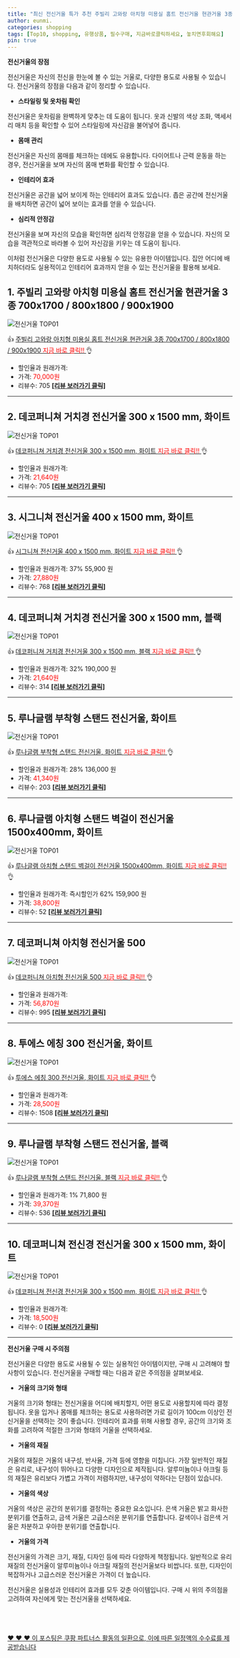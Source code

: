 ```yaml
---
title: "최신 전신거울 특가 추천 주빌리 고와랑 아치형 미용실 홈트 전신거울 현관거울 3종 700x1700 / 800x1800 / 900x1900 비교 장점"
author: eunmi.
categories: shopping
tags: [Top10, shopping, 유행상품, 필수구매, 지금바로클릭하세요, 놓치면후회해요]
pin: true
---
```

**전신거울의 장점**

전신거울은 자신의 전신을 한눈에 볼 수 있는 거울로, 다양한 용도로 사용될 수 있습니다. 전신거울의 장점을 다음과 같이 정리할 수 있습니다.

* **스타일링 및 옷차림 확인**

전신거울은 옷차림을 완벽하게 맞추는 데 도움이 됩니다. 옷과 신발의 색상 조화, 액세서리 매치 등을 확인할 수 있어 스타일링에 자신감을 불어넣어 줍니다.

* **몸매 관리**

전신거울은 자신의 몸매를 체크하는 데에도 유용합니다. 다이어트나 근력 운동을 하는 경우, 전신거울을 보며 자신의 몸매 변화를 확인할 수 있습니다.

* **인테리어 효과**

전신거울은 공간을 넓어 보이게 하는 인테리어 효과도 있습니다. 좁은 공간에 전신거울을 배치하면 공간이 넓어 보이는 효과를 얻을 수 있습니다.

* **심리적 안정감**

전신거울을 보며 자신의 모습을 확인하면 심리적 안정감을 얻을 수 있습니다. 자신의 모습을 객관적으로 바라볼 수 있어 자신감을 키우는 데 도움이 됩니다.

이처럼 전신거울은 다양한 용도로 사용될 수 있는 유용한 아이템입니다. 집안 어디에 배치하더라도 실용적이고 인테리어 효과까지 얻을 수 있는 전신거울을 활용해 보세요.

   

## 1. 주빌리 고와랑 아치형 미용실 홈트 전신거울 현관거울 3종 700x1700 / 800x1800 / 900x1900

![전신거울 TOP01](https://thumbnail7.coupangcdn.com/thumbnails/remote/230x230ex/image/vendor_inventory/4450/eda51639e8a12137a1bc0a72d30dd638bfb76ec683969dadae6873bffe87.jpg)


👍 [주빌리 고와랑 아치형 미용실 홈트 전신거울 현관거울 3종 700x1700 / 800x1800 / 900x1900 <font color=red> 지금 바로 클릭!! </font> ](https://link.coupang.com/re/AFFSDP?lptag=AF3617701&subid=GithubCoopas&pageKey=5221515710&traceid=V0-153&itemId=7412101080&vendorItemId=74703139194) 👌 


- 할인율과 원래가격: 
- 가격: <span style='color:red'>70,000원</span>
- 리뷰수: 705  [**[리뷰 보러가기 클릭]**](https://link.coupang.com/re/AFFSDP?lptag=AF3617701&subid=GithubCoopas&pageKey=5221515710&traceid=V0-153&itemId=7412101080&vendorItemId=74703139194)

---


   

## 2. 데코퍼니쳐 거치경 전신거울 300 x 1500 mm, 화이트

![전신거울 TOP01](https://thumbnail7.coupangcdn.com/thumbnails/remote/230x230ex/image/retail/images/1053087358721209-b2f2b9af-68bf-4d78-8303-c0da281cacac.jpg)


👍 [데코퍼니쳐 거치경 전신거울 300 x 1500 mm, 화이트 <font color=red> 지금 바로 클릭!! </font> ](https://link.coupang.com/re/AFFSDP?lptag=AF3617701&subid=GithubCoopas&pageKey=307276727&traceid=V0-153&itemId=968863141&vendorItemId=5376783905) 👌 


- 할인율과 원래가격: 
- 가격: <span style='color:red'>21,640원</span>
- 리뷰수: 705  [**[리뷰 보러가기 클릭]**](https://link.coupang.com/re/AFFSDP?lptag=AF3617701&subid=GithubCoopas&pageKey=307276727&traceid=V0-153&itemId=968863141&vendorItemId=5376783905)

---


   

## 3. 시그니쳐 전신거울 400 x 1500 mm, 화이트

![전신거울 TOP01](https://thumbnail7.coupangcdn.com/thumbnails/remote/230x230ex/image/retail/images/4346642978408271-96fd2976-d7a3-49d7-83ed-4f957197ce43.jpg)


👍 [시그니쳐 전신거울 400 x 1500 mm, 화이트 <font color=red> 지금 바로 클릭!! </font> ](https://link.coupang.com/re/AFFSDP?lptag=AF3617701&subid=GithubCoopas&pageKey=2039406664&traceid=V0-153&itemId=3467507405&vendorItemId=71453856794) 👌 


- 할인율과 원래가격: 37%  55,900   원
- 가격: <span style='color:red'>27,880원</span>
- 리뷰수: 768  [**[리뷰 보러가기 클릭]**](https://link.coupang.com/re/AFFSDP?lptag=AF3617701&subid=GithubCoopas&pageKey=2039406664&traceid=V0-153&itemId=3467507405&vendorItemId=71453856794)

---


   

## 4. 데코퍼니쳐 거치경 전신거울 300 x 1500 mm, 블랙

![전신거울 TOP01](https://thumbnail10.coupangcdn.com/thumbnails/remote/230x230ex/image/retail/images/2442174832935540-750ac9cf-d841-427e-8dcb-6f9915f385c9.jpg)


👍 [데코퍼니쳐 거치경 전신거울 300 x 1500 mm, 블랙 <font color=red> 지금 바로 클릭!! </font> ](https://link.coupang.com/re/AFFSDP?lptag=AF3617701&subid=GithubCoopas&pageKey=307276727&traceid=V0-153&itemId=968863130&vendorItemId=5376783882) 👌 


- 할인율과 원래가격: 32%  190,000   원
- 가격: <span style='color:red'>21,640원</span>
- 리뷰수: 314  [**[리뷰 보러가기 클릭]**](https://link.coupang.com/re/AFFSDP?lptag=AF3617701&subid=GithubCoopas&pageKey=307276727&traceid=V0-153&itemId=968863130&vendorItemId=5376783882)

---


   

## 5. 루나글램 부착형 스탠드 전신거울, 화이트

![전신거울 TOP01](https://thumbnail8.coupangcdn.com/thumbnails/remote/230x230ex/image/vendor_inventory/9957/8855687442d92e60950db71a26cb67c9dade5922ef4a4ea5ee6e195b2c8d.jpg)


👍 [루나글램 부착형 스탠드 전신거울, 화이트 <font color=red> 지금 바로 클릭!! </font> ](https://link.coupang.com/re/AFFSDP?lptag=AF3617701&subid=GithubCoopas&pageKey=7322356606&traceid=V0-153&itemId=18783149371&vendorItemId=85136233846) 👌 


- 할인율과 원래가격: 28%  136,000   원
- 가격: <span style='color:red'>41,340원</span>
- 리뷰수: 203  [**[리뷰 보러가기 클릭]**](https://link.coupang.com/re/AFFSDP?lptag=AF3617701&subid=GithubCoopas&pageKey=7322356606&traceid=V0-153&itemId=18783149371&vendorItemId=85136233846)

---


   

## 6. 루나글램 아치형 스탠드 벽걸이 전신거울 1500x400mm, 화이트

![전신거울 TOP01](https://thumbnail9.coupangcdn.com/thumbnails/remote/230x230ex/image/vendor_inventory/7db1/b0093481eff13f2393925d8f16f99591d58a71c6bff8d616d6f31f0c60ff.png)


👍 [루나글램 아치형 스탠드 벽걸이 전신거울 1500x400mm, 화이트 <font color=red> 지금 바로 클릭!! </font> ](https://link.coupang.com/re/AFFSDP?lptag=AF3617701&subid=GithubCoopas&pageKey=7350581925&traceid=V0-153&itemId=18914248670&vendorItemId=86078859228) 👌 


- 할인율과 원래가격: 즉시할인가 62%  159,900   원
- 가격: <span style='color:red'>38,800원</span>
- 리뷰수: 52  [**[리뷰 보러가기 클릭]**](https://link.coupang.com/re/AFFSDP?lptag=AF3617701&subid=GithubCoopas&pageKey=7350581925&traceid=V0-153&itemId=18914248670&vendorItemId=86078859228)

---


   

## 7. 데코퍼니쳐 아치형 전신거울 500

![전신거울 TOP01](https://thumbnail10.coupangcdn.com/thumbnails/remote/230x230ex/image/retail/images/1726432828259632-2b71d8e5-f7c4-44f3-b2f1-6507c22d5a1d.jpg)


👍 [데코퍼니쳐 아치형 전신거울 500 <font color=red> 지금 바로 클릭!! </font> ](https://link.coupang.com/re/AFFSDP?lptag=AF3617701&subid=GithubCoopas&pageKey=7252205489&traceid=V0-153&itemId=18450238876&vendorItemId=85591031053) 👌 


- 할인율과 원래가격: 
- 가격: <span style='color:red'>56,870원</span>
- 리뷰수: 995  [**[리뷰 보러가기 클릭]**](https://link.coupang.com/re/AFFSDP?lptag=AF3617701&subid=GithubCoopas&pageKey=7252205489&traceid=V0-153&itemId=18450238876&vendorItemId=85591031053)

---


   

## 8. 투에스 에칭 300 전신거울, 화이트

![전신거울 TOP01](https://thumbnail8.coupangcdn.com/thumbnails/remote/230x230ex/image/vendor_inventory/b18e/a7e1d0abac74bf527e75a704fb225599816fc92d54b054ad4d86f4742171.jpg)


👍 [투에스 에칭 300 전신거울, 화이트 <font color=red> 지금 바로 클릭!! </font> ](https://link.coupang.com/re/AFFSDP?lptag=AF3617701&subid=GithubCoopas&pageKey=3697771&traceid=V0-153&itemId=18223495&vendorItemId=80691528795) 👌 


- 할인율과 원래가격: 
- 가격: <span style='color:red'>28,500원</span>
- 리뷰수: 1508  [**[리뷰 보러가기 클릭]**](https://link.coupang.com/re/AFFSDP?lptag=AF3617701&subid=GithubCoopas&pageKey=3697771&traceid=V0-153&itemId=18223495&vendorItemId=80691528795)

---


   

## 9. 루나글램 부착형 스탠드 전신거울, 블랙

![전신거울 TOP01](https://thumbnail6.coupangcdn.com/thumbnails/remote/230x230ex/image/vendor_inventory/7c25/4dca6df8e4c5788508862d2721f9d4ac92947372e5ab5d491cdb930c18e9.jpg)


👍 [루나글램 부착형 스탠드 전신거울, 블랙 <font color=red> 지금 바로 클릭!! </font> ](https://link.coupang.com/re/AFFSDP?lptag=AF3617701&subid=GithubCoopas&pageKey=7322356606&traceid=V0-153&itemId=18783149370&vendorItemId=85136233834) 👌 


- 할인율과 원래가격: 1%  71,800   원
- 가격: <span style='color:red'>39,370원</span>
- 리뷰수: 536  [**[리뷰 보러가기 클릭]**](https://link.coupang.com/re/AFFSDP?lptag=AF3617701&subid=GithubCoopas&pageKey=7322356606&traceid=V0-153&itemId=18783149370&vendorItemId=85136233834)

---


   

## 10. 데코퍼니쳐 전신경 전신거울 300 x 1500 mm, 화이트

![전신거울 TOP01](https://thumbnail7.coupangcdn.com/thumbnails/remote/230x230ex/image/retail/images/2533010046918729-e70207c3-6cbe-4c16-bd21-281bb3cb6bd2.jpg)


👍 [데코퍼니쳐 전신경 전신거울 300 x 1500 mm, 화이트 <font color=red> 지금 바로 클릭!! </font> ](https://link.coupang.com/re/AFFSDP?lptag=AF3617701&subid=GithubCoopas&pageKey=1356613910&traceid=V0-153&itemId=2386807591&vendorItemId=70382291598) 👌 


- 할인율과 원래가격: 
- 가격: <span style='color:red'>18,500원</span>
- 리뷰수: 0  [**[리뷰 보러가기 클릭]**](https://link.coupang.com/re/AFFSDP?lptag=AF3617701&subid=GithubCoopas&pageKey=1356613910&traceid=V0-153&itemId=2386807591&vendorItemId=70382291598)

---
**전신거울 구매 시 주의점**

전신거울은 다양한 용도로 사용될 수 있는 실용적인 아이템이지만, 구매 시 고려해야 할 사항이 있습니다. 전신거울을 구매할 때는 다음과 같은 주의점을 살펴보세요.

* **거울의 크기와 형태**

거울의 크기와 형태는 전신거울을 어디에 배치할지, 어떤 용도로 사용할지에 따라 결정됩니다. 옷을 입거나 몸매를 체크하는 용도로 사용하려면 가로 길이가 100cm 이상인 전신거울을 선택하는 것이 좋습니다. 인테리어 효과를 위해 사용할 경우, 공간의 크기와 조화를 고려하여 적절한 크기와 형태의 거울을 선택하세요.

* **거울의 재질**

거울의 재질은 거울의 내구성, 반사율, 가격 등에 영향을 미칩니다. 가장 일반적인 재질은 유리로, 내구성이 뛰어나고 다양한 디자인으로 제작됩니다. 알루미늄이나 아크릴 등의 재질은 유리보다 가볍고 가격이 저렴하지만, 내구성이 약하다는 단점이 있습니다.

* **거울의 색상**

거울의 색상은 공간의 분위기를 결정하는 중요한 요소입니다. 은색 거울은 밝고 화사한 분위기를 연출하고, 금색 거울은 고급스러운 분위기를 연출합니다. 갈색이나 검은색 거울은 차분하고 우아한 분위기를 연출합니다.

* **거울의 가격**

전신거울의 가격은 크기, 재질, 디자인 등에 따라 다양하게 책정됩니다. 일반적으로 유리 재질의 전신거울이 알루미늄이나 아크릴 재질의 전신거울보다 비쌉니다. 또한, 디자인이 복잡하거나 고급스러운 전신거울은 가격이 더 높습니다.

전신거울은 실용성과 인테리어 효과를 모두 갖춘 아이템입니다. 구매 시 위의 주의점을 고려하여 자신에게 맞는 전신거울을 선택하세요.<br><br><br><br><br> [ ❤ ❤ ❤ 이 포스팅은 쿠팡 파트너스 활동의 일환으로, 이에 따른 일정액의 수수료를 제공받습니다](https://link.coupang.com/a/bcEFyh)